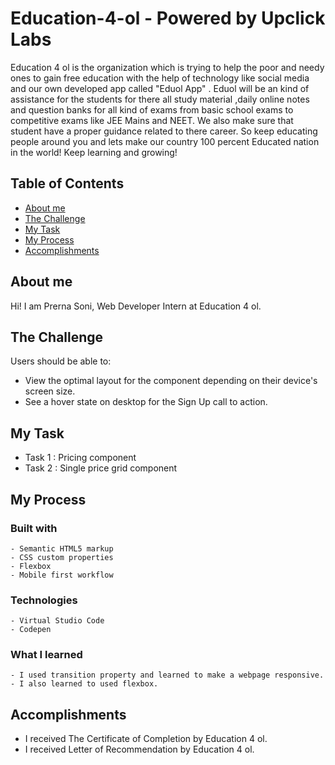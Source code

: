 # Education-4-ol - Powered by Upclick Labs

Education 4 ol is the organization which is trying to help the poor and needy ones to gain free education with the help of technology like social media and our own developed app called "Eduol App" . Eduol will be an kind of assistance for the students for there all study material ,daily online notes and question banks for all kind of exams from basic school exams to competitive exams like JEE Mains and NEET. We also make sure that student have a proper guidance related to there career. So keep educating people around you and lets make our country 100 percent Educated nation in the world! Keep learning and growing!

## Table of Contents

- [About me](#about-me)
- [The Challenge](#the-challenge)
- [My Task](#mu-task)
- [My Process](#my-process)
- [Accomplishments](#my-accomplishments)

## About me 
  Hi! I am Prerna Soni, Web Developer Intern at Education 4 ol. 

## The Challenge

Users should be able to:
  -  View the optimal layout for the component depending on their device's screen size.
  -  See a hover state on desktop for the Sign Up call to action.

## My Task

- Task 1 : Pricing component
- Task 2 : Single price grid component 

## My Process

  ### Built with 
    - Semantic HTML5 markup
    - CSS custom properties
    - Flexbox
    - Mobile first workflow
    
   ### Technologies 
    - Virtual Studio Code
    - Codepen
    
   ### What I learned 
    - I used transition property and learned to make a webpage responsive.
    - I also learned to used flexbox.
    
 ## Accomplishments 
 
  - I received The Certificate of Completion by Education 4 ol.
  - I received Letter of Recommendation by Education 4 ol.
